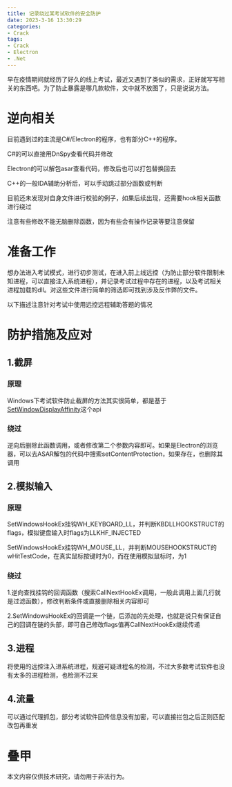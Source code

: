 ```yaml
---
title: 记录绕过某考试软件的安全防护
date: 2023-3-16 13:30:29
categories: 
- Crack
tags:
- Crack
- Electron
- .Net
---
```

早在疫情期间就经历了好久的线上考试，最近又遇到了类似的需求，正好就写写相关的东西吧。为了防止暴露是哪几款软件，文中就不放图了，只是说说方法。

# 逆向相关

目前遇到过的主流是C#/Electron的程序，也有部分C++的程序。

C#的可以直接用DnSpy查看代码并修改

Electron的可以解包asar查看代码，修改后也可以打包替换回去

C++的一般IDA辅助分析后，可以手动跳过部分函数或判断

目前还未发现对自身文件进行校验的例子，如果后续出现，还需要hook相关函数进行绕过

注意有些修改不能无脑删除函数，因为有些会有操作记录等要注意保留

# 准备工作

想办法进入考试模式，进行初步测试，在进入前上线远控（为防止部分软件限制未知进程，可以直接注入系统进程），并记录考试过程中存在的进程，以及考试相关进程加载的dll。对这些文件进行简单的筛选即可找到涉及反作弊的文件。

以下描述注意针对考试中使用远控远程辅助答题的情况

# 防护措施及应对

## 1.截屏

### 原理

Windows下考试软件防止截屏的方法其实很简单，都是基于[SetWindowDisplayAffinity](https://learn.microsoft.com/en-us/windows/win32/api/winuser/nf-winuser-setwindowdisplayaffinity)这个api

### 绕过

逆向后删除此函数调用，或者修改第二个参数内容即可。如果是Electron的浏览器，可以去ASAR解包的代码中搜索setContentProtection，如果存在，也删除其调用

## 2.模拟输入

### 原理

SetWindowsHookEx挂钩WH_KEYBOARD_LL，并判断KBDLLHOOKSTRUCT的flags，模拟键盘输入时flags为LLKHF_INJECTED

SetWindowsHookEx挂钩WH_MOUSE_LL，并判断MOUSEHOOKSTRUCT的wHitTestCode，在真实鼠标按键时为0，而在使用模拟鼠标时，为1

### 绕过

1.逆向查找挂钩的回调函数（搜索CallNextHookEx调用，一般此调用上面几行就是过滤函数），修改判断条件或直接删除相关内容即可

2.SetWindowsHookEx的回调是一个链，后添加的先处理，也就是说只有保证自己的回调在链的头部，即可自己修改flags值再CallNextHookEx继续传递

## 3.进程

将使用的远控注入进系统进程，规避可疑进程名的检测，不过大多数考试软件也没有太多的进程检测，也检测不过来

## 4.流量

可以通过代理抓包，部分考试软件回传信息没有加密，可以直接拦包之后正则匹配改包再重发

# 叠甲

本文内容仅供技术研究，请勿用于非法行为。
